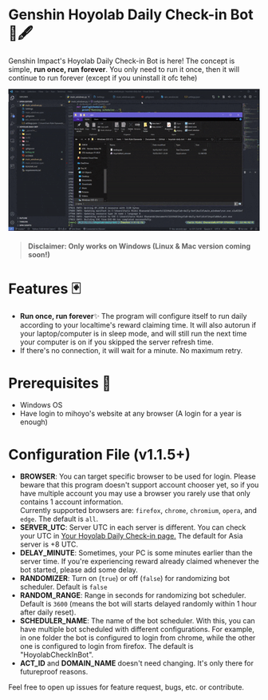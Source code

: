 # Genshin Hoyolab Daily Check-in Bot 📜🖋
Genshin Impact's Hoyolab Daily Check-in Bot is here! The concept is simple, **run once, run forever**. You only need to run it once, then it will continue to run forever (except if you uninstall it ofc tehe)

![Demo Gif](demo/demo.gif)

> #### Disclaimer: Only works on Windows (Linux & Mac version coming soon!)

# Features 🃏
- **Run once, run forever**✨ The program will configure itself to run daily according to your localtime's reward claiming time. It will also autorun if your laptop/computer is in sleep mode, and will still run the next time your computer is on if you skipped the server refresh time.
- If there's no connection, it will wait for a minute. No maximum retry.

# Prerequisites 🎯
- Windows OS
- Have login to mihoyo's website at any browser (A login for a year is enough)


# Configuration File (v1.1.5+)
- **BROWSER**: You can target specific browser to be used for login. Please beware that this program doesn't support account chooser yet, so if you have multiple account you may use a browser you rarely use that only contains 1 account information.  
Currently supported browsers are: `firefox`, `chrome`, `chromium`, `opera`, and `edge`. The default is `all`.
- **SERVER_UTC**: Server UTC in each server is different. You can check your UTC in [Your Hoyolab Daily Check-in page.](https://webstatic-sea.mihoyo.com/ys/event/signin-sea/index.html?act_id=e202102251931481&lang=en-us) The default for Asia server is +8 UTC.
- **DELAY_MINUTE**: Sometimes, your PC is some minutes earlier than the server time. If you're experiencing reward already claimed whenever the bot started, please add some delay.
- **RANDOMIZER**: Turn on (`true`) or off (`false`) for randomizing bot scheduler. Default is `false`
- **RANDOM_RANGE**: Range in seconds for randomizing bot scheduler. Default is `3600` (means the bot will starts delayed randomly within 1 hour after daily reset).
- **SCHEDULER_NAME**: The name of the bot scheduler. With this, you can have multiple bot scheduled with different configurations. For example, in one folder the bot is configured to login from chrome, while the other one is configured to login from firefox. The default is "HoyolabCheckInBot".
- **ACT_ID** and **DOMAIN_NAME** doesn't need changing. It's only there for futureproof reasons.


Feel free to open up issues for feature request, bugs, etc. or contribute.
